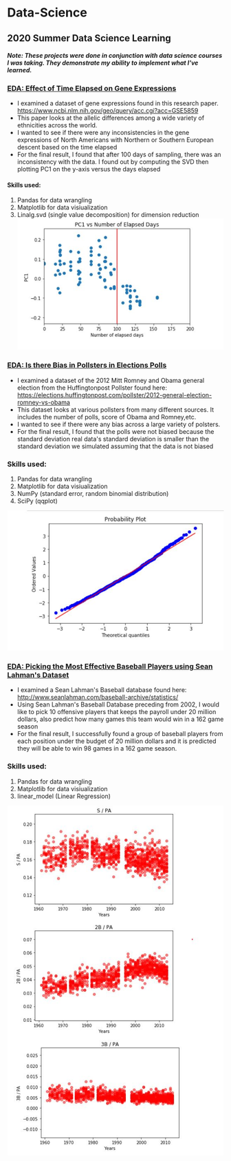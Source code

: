 # Data-Science
## 2020 Summer Data Science Learning
##### Note: These projects were done in conjunction with data science courses I was taking. They demonstrate my ability to implement what I've learned.

### [EDA: Effect of Time Elapsed on Gene Expressions](https://github.com/ronwho/Data-Science/blob/master/EDA%20Effect%20of%20Time%20Elapsed%20on%20Gene%20Expressions.ipynb)
* I examined a dataset of gene expressions found in this research paper. https://www.ncbi.nlm.nih.gov/geo/query/acc.cgi?acc=GSE5859
* This paper looks at the allelic differences among a wide variety of ethnicities across the world.
* I wanted to see if there were any inconsistencies in the gene expressions of North Americans with Northern or Southern European descent based on the time elapsed
* For the final result, I found that after 100 days of sampling, there was an inconsistency with the data. I found out by computing the SVD then plotting PC1 on the y-axis versus the days elapsed
#### Skills used:
1. Pandas for data wrangling
2. Matplotlib for data visiualization
3. Linalg.svd (single value decomposition) for dimension reduction
![](/imgs/eda1.JPG)

### [EDA: Is there Bias in Pollsters in Elections Polls](https://github.com/ronwho/Data-Science/blob/master/EDA%20Is%20there%20Bias%20in%20Pollsters%20in%20Elections%20Polls.ipynb)
* I examined a dataset of the 2012 Mitt Romney and Obama general election from the Huffingtonpost Pollster found here: https://elections.huffingtonpost.com/pollster/2012-general-election-romney-vs-obama
* This dataset looks at various pollsters from many different sources. It includes the number of polls, score of Obama and Romney,etc.
* I wanted to see if there were any bias across a large variety of polsters.
* For the final result, I found that the polls were not biased because the standard deviation real data's standard deviation is smaller than the standard deviation we simulated assuming that the data is not biased
### Skills used:
1. Pandas for data wrangling
2. Matplotlib for data visiualization
3. NumPy (standard error, random binomial distribution)
4. SciPy (qqplot)

![](/imgs/eda2.JPG)

### [EDA: Picking the Most Effective Baseball Players using Sean Lahman's Dataset](https://github.com/ronwho/Data-Science/blob/master/EDA%20Picking%20Baseball%20Players%20Using%20Linear%20Regression.ipynb)
* I examined a Sean Lahman's Baseball database found here: http://www.seanlahman.com/baseball-archive/statistics/
* Using Sean Lahman's Baseball Database preceding from 2002, I would like to pick 10 offensive players that keeps the payroll under 20 million dollars, also predict how many games this team would win in a 162 game season
* For the final result, I successfully found a group of baseball players from each position under the budget of 20 million dollars and it is predicted they will be able to win 98 games in a 162 game season.
### Skills used:
1. Pandas for data wrangling
2. Matplotlib for data visiualization
3. linear_model (Linear Regression)

![](/imgs/eda3.JPG)
